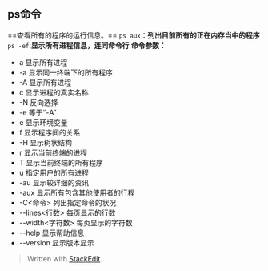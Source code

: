 ## ps命令
==查看所有的程序的运行信息。==
`ps aux`：**列出目前所有的正在内存当中的程序**
`ps -ef`:**显示所有进程信息，连同命令行**
**命令参数：**
- a 显示所有进程
- -a 显示同一终端下的所有程序
- -A 显示所有进程
- c 显示进程的真实名称
- -N 反向选择
- -e 等于“-A”
- e 显示环境变量
- f 显示程序间的关系
- -H 显示树状结构
- r 显示当前终端的进程
- T 显示当前终端的所有程序
- u 指定用户的所有进程
- -au 显示较详细的资讯
- -aux 显示所有包含其他使用者的行程
- -C<命令> 列出指定命令的状况
- --lines<行数> 每页显示的行数
- --width<字符数> 每页显示的字符数
- --help 显示帮助信息
- --version 显示版本显示
> Written with [StackEdit](https://stackedit.io/).
<!--stackedit_data:
eyJoaXN0b3J5IjpbMTQ3Mzk1OTYxNiwtMzUxNDQwMTI1XX0=
-->
